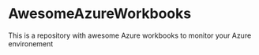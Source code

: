 # AwesomeAzureWorkbooks
This is a repository with awesome Azure workbooks to monitor your Azure environement
